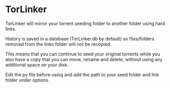 # TorLinker
TorLinker will mirror your torrent seeding folder to another folder using hard links. 

History is saved in a database (TorLinker.db by default) so files/folders removed from the links folder will not be recopied. 

This means that you can continue to seed your original torrents while you also have a copy that you can move, rename and delete, without using any additional space on your disk.

Edit the py file before using and add the path to your seed folder and link folder under options.
